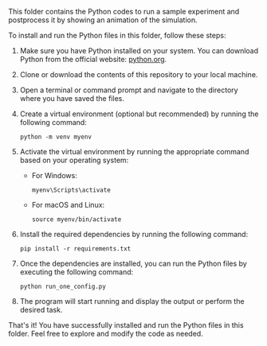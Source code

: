 
This folder contains the Python codes to run a sample experiment and postprocess it by showing an animation of the simulation.

To install and run the Python files in this folder, follow these steps:

1. Make sure you have Python installed on your system. You can download Python from the official website: [python.org](https://www.python.org/).

2. Clone or download the contents of this repository to your local machine.

3. Open a terminal or command prompt and navigate to the directory where you have saved the files.

4. Create a virtual environment (optional but recommended) by running the following command:
    ```
    python -m venv myenv
    ```

5. Activate the virtual environment by running the appropriate command based on your operating system:
    - For Windows:
      ```
      myenv\Scripts\activate
      ```
    - For macOS and Linux:
      ```
      source myenv/bin/activate
      ```

6. Install the required dependencies by running the following command:
    ```
    pip install -r requirements.txt
    ```

7. Once the dependencies are installed, you can run the Python files by executing the following command:
    ```
    python run_one_config.py
    ```

8. The program will start running and display the output or perform the desired task.

That's it! You have successfully installed and run the Python files in this folder. Feel free to explore and modify the code as needed.



